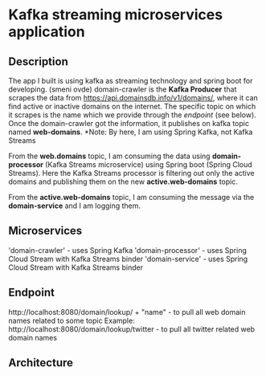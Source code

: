 # Kafka streaming microservices application


## Description
The app I built is using kafka as streaming technology and spring boot for developing. (smeni ovde)
domain-crawler is the **Kafka Producer** that scrapes the data from https://api.domainsdb.info/v1/domains/, where it can find active or inactive domains on the internet. The specific topic on which it scrapes is the name which we provide through the *endpoint* (see below). Once the domain-crawler got the information, it publishes on kafka topic named **web-domains**. 
*Note: By here, I am using Spring Kafka, not Kafka Streams

From the **web.domains** topic, I am consuming the data using **domain-processor** (Kafka Streams microservice) using Spring boot (Spring Cloud Streams). Here the Kafka Streams processor is filtering out only the active domains and publishing them on the new **active.web-domains** topic.

From the **active.web-domains** topic, I am consuming the message via the **domain-service** and I am logging them.

## Microservices 
'domain-crawler' - uses Spring Kafka
'domain-processor' - uses Spring Cloud Stream with Kafka Streams binder
'domain-service' - uses Spring Cloud Stream with Kafka Streams binder


## Endpoint
http://localhost:8080/domain/lookup/ + "name"  - to pull all web domain names related to some topic
Example: http://localhost:8080/domain/lookup/twitter - to pull all twitter related web domain names


## Architecture

